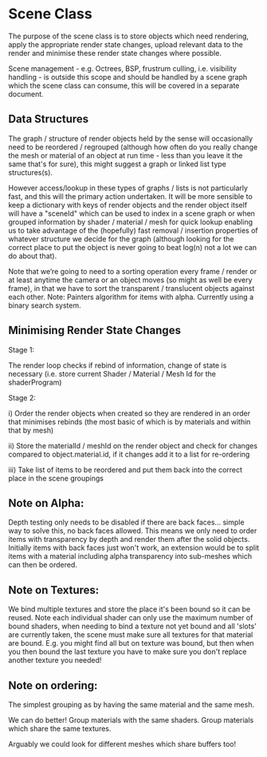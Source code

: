 # Scene Class

The purpose of the scene class is to store objects which need rendering, apply the appropriate render state changes, upload relevant data to the render and minimise these render state changes where possible.

Scene management - e.g. Octrees, BSP, frustrum culling, i.e. visibility handling - is outside this scope and should be handled by a scene graph which the scene class can consume, this will be covered in a separate document.

## Data Structures

The graph / structure of render objects held by the sense will occasionally need to be reordered / regrouped (although how often do you really change the mesh or material of an object at run time - less than you leave it the same that's for sure), this might suggest a graph or linked list type structures(s).

However access/lookup in these types of graphs / lists is not particularly fast, and this will the primary action undertaken. It will be more sensible to keep a dictionary with keys of render objects and the render object itself will have a "sceneId" which can be used to index in a scene graph or when grouped information by shader / material / mesh for quick lookup enabling us to take advantage of the (hopefully) fast removal / insertion properties of whatever structure we decide for the graph (although looking for the correct place to put the object is never going to beat log(n) not a lot we can do about that).

Note that we’re going to need to a sorting operation every frame / render or at least anytime the camera or an object moves (so might as well be every frame), in that we have to sort the transparent / translucent objects against each other. Note: Painters algorithm for items with alpha. Currently using a binary search system.

## Minimising Render State Changes

Stage 1: 

The render loop checks if rebind of information, change of state is necessary (i.e. store current Shader / Material / Mesh Id for the shaderProgram)

Stage 2:	

i) Order the render objects when created so they are rendered in an order that minimises rebinds (the most basic of which is by materials and within that by mesh)

ii) Store the materialId / meshId on the render object and check for changes compared to object.material.id, if it changes add it to a list for re-ordering

iii) Take list of items to be reordered and put them back into the correct place in the scene groupings 

## Note on Alpha:
Depth testing only needs to be disabled if there are back faces... simple way to solve this, no back faces allowed.
This means we only need to order items with transparency by depth and render them after the solid objects.
Initially items with back faces just won't work, an extension would be to split items with a material including alpha transparency into sub-meshes which can then be ordered.

## Note on Textures:
We bind multiple textures and store the place it's been bound so it can be reused.
Note each individual shader can only use the maximum number of bound shaders, when needing to bind a texture not yet bound and all 'slots' are currently taken, the scene must make sure all textures for that material are bound.
	E.g. you might find all but on texture was bound, but then when you then bound the last texture you have to make sure you don't replace another texture you needed!

## Note on ordering:
The simplest grouping as by having the same material and the same mesh. 

We can do better!
	Group materials with the same shaders.
	Group materials which share the same textures.

Arguably we could look for different meshes which share buffers too!
